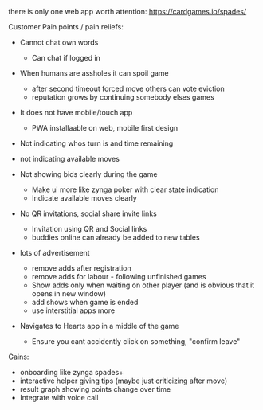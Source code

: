 there is only one web app worth attention:
https://cardgames.io/spades/

Customer Pain points / pain reliefs:

- Cannot chat own words
  - Can chat if logged in
- When humans are assholes it can spoil game
  - after second timeout forced move others can vote eviction
  - reputation grows by continuing somebody elses games

- It does not have mobile/touch app
  - PWA installaable on web, mobile first design

- Not indicating whos turn is and time remaining
- not indicating available moves
- Not showing bids clearly during the game
  - Make ui more like zynga poker with clear state indication
   - Indicate available moves clearly

- No QR invitations, social share invite links
  - Invitation using QR and Social links
  - buddies online can already be added to new tables

- lots of advertisement
  - remove adds after registration
  - remove adds for labour - following unfinished games
  - Show adds only when waiting on other player
    (and is obvious that it opens in new window)
  - add shows when game is ended
  - use interstitial apps more

- Navigates to Hearts app in a middle of the game
  - Ensure you cant accidently click on something, "confirm leave" 

Gains:

- onboarding like zynga spades+
- interactive helper giving tips (maybe just criticizing after move)
- result graph showing points change over time
- Integrate with voice call



